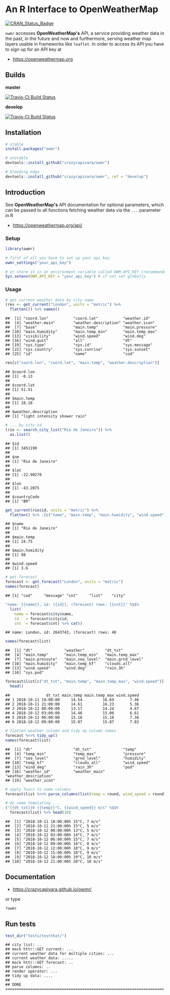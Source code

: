 An R Interface to OpenWeatherMap
================

[![CRAN\_Status\_Badge](https://www.r-pkg.org/badges/version/owmr)](https://cran.r-project.org/package=owmr)

`owmr` accesses **OpenWeatherMap's** API, a service providing weather data in the past, in the future and now and furthermore, serving weather map layers usable in frameworks like `leaflet`. In order to access its API you have to sign up for an API key at

-   <https://openweathermap.org>

Builds
------

**master**

[![Travis-CI Build Status](https://travis-ci.org/crazycapivara/owmr.svg?branch=master)](https://travis-ci.org/crazycapivara/owmr)

**develop**

[![Travis-CI Build Status](https://travis-ci.org/crazycapivara/owmr.svg?branch=develop)](https://travis-ci.org/crazycapivara/owmr)

Installation
------------

``` r
# stable
install.packages("owmr")

# unstable
devtools::install_github("crazycapivara/owmr")

# bleeding edge
devtools::install_github("crazycapivara/owmr", ref = "develop")
```

Introduction
------------

See **OpenWeatherMap's** API documentation for optional parameters, which can be passed to all functions fetching weather data via the `...` parameter in R

-   <https://openweathermap.org/api/>

### Setup

``` r
library(owmr)

# first of all you have to set up your api key
owmr_settings("your_api_key")

# or store it in an environment variable called OWM_API_KEY (recommended)
Sys.setenv(OWM_API_KEY = "your_api_key") # if not set globally
```

### Usage

``` r
# get current weather data by city name
(res <- get_current("London", units = "metric") %>%
  flatten()) %>% names()
```

    ##  [1] "coord.lon"           "coord.lat"           "weather.id"         
    ##  [4] "weather.main"        "weather.description" "weather.icon"       
    ##  [7] "base"                "main.temp"           "main.pressure"      
    ## [10] "main.humidity"       "main.temp_min"       "main.temp_max"      
    ## [13] "visibility"          "wind.speed"          "wind.deg"           
    ## [16] "wind.gust"           "all"                 "dt"                 
    ## [19] "sys.type"            "sys.id"              "sys.message"        
    ## [22] "sys.country"         "sys.sunrise"         "sys.sunset"         
    ## [25] "id"                  "name"                "cod"

``` r
res[c("coord.lon", "coord.lat", "main.temp", "weather.description")]
```

    ## $coord.lon
    ## [1] -0.13
    ## 
    ## $coord.lat
    ## [1] 51.51
    ## 
    ## $main.temp
    ## [1] 18.18
    ## 
    ## $weather.description
    ## [1] "light intensity shower rain"

``` r
# ... by city id
(rio <- search_city_list("Rio de Janeiro")) %>%
  as.list()
```

    ## $id
    ## [1] 3451190
    ## 
    ## $nm
    ## [1] "Rio de Janeiro"
    ## 
    ## $lat
    ## [1] -22.90278
    ## 
    ## $lon
    ## [1] -43.2075
    ## 
    ## $countryCode
    ## [1] "BR"

``` r
get_current(rio$id, units = "metric") %>%
  flatten() %>% .[c("name", "main.temp", "main.humidity", "wind.speed")]
```

    ## $name
    ## [1] "Rio de Janeiro"
    ## 
    ## $main.temp
    ## [1] 24.75
    ## 
    ## $main.humidity
    ## [1] 88
    ## 
    ## $wind.speed
    ## [1] 3.6

``` r
# get forecast
forecast <- get_forecast("London", units = "metric")
names(forecast)
```

    ## [1] "cod"     "message" "cnt"     "list"    "city"

``` r
"name: {{name}}, id: {{id}}, (forecast) rows: {{cnt}}" %$$%
  list(
    name = forecast$city$name,
    id   = forecast$city$id,
    cnt  = forecast$cnt) %>% cat()
```

    ## name: London, id: 2643743, (forecast) rows: 40

``` r
names(forecast$list)
```

    ##  [1] "dt"              "weather"         "dt_txt"         
    ##  [4] "main.temp"       "main.temp_min"   "main.temp_max"  
    ##  [7] "main.pressure"   "main.sea_level"  "main.grnd_level"
    ## [10] "main.humidity"   "main.temp_kf"    "clouds.all"     
    ## [13] "wind.speed"      "wind.deg"        "rain.3h"        
    ## [16] "sys.pod"

``` r
forecast$list[c("dt_txt", "main.temp", "main.temp_max", "wind.speed")] %>%
  head()
```

    ##                dt_txt main.temp main.temp_max wind.speed
    ## 1 2018-10-11 18:00:00     14.54         16.69       7.46
    ## 2 2018-10-11 21:00:00     14.61         16.23       5.36
    ## 3 2018-10-12 00:00:00     13.17         14.24       4.67
    ## 4 2018-10-12 03:00:00     14.46         15.00       6.61
    ## 5 2018-10-12 06:00:00     15.18         15.18       7.36
    ## 6 2018-10-12 09:00:00     15.87         15.87       7.83

``` r
# flatten weather column and tidy up column names
forecast %<>% tidy_up()
names(forecast$list)
```

    ##  [1] "dt"                  "dt_txt"              "temp"               
    ##  [4] "temp_min"            "temp_max"            "pressure"           
    ##  [7] "sea_level"           "grnd_level"          "humidity"           
    ## [10] "temp_kf"             "clouds_all"          "wind_speed"         
    ## [13] "wind_deg"            "rain_3h"             "pod"                
    ## [16] "weather_id"          "weather_main"        "weather_description"
    ## [19] "weather_icon"

``` r
# apply funcs to some columns  
forecast$list %<>% parse_columns(list(temp = round, wind_speed = round))

# do some templating ...
("{{dt_txt}}h {{temp}}°C, {{wind_speed}} m/s" %$$%
  forecast$list) %>% head(10)
```

    ##  [1] "2018-10-11 18:00:00h 15°C, 7 m/s" 
    ##  [2] "2018-10-11 21:00:00h 15°C, 5 m/s" 
    ##  [3] "2018-10-12 00:00:00h 13°C, 5 m/s" 
    ##  [4] "2018-10-12 03:00:00h 14°C, 7 m/s" 
    ##  [5] "2018-10-12 06:00:00h 15°C, 7 m/s" 
    ##  [6] "2018-10-12 09:00:00h 16°C, 8 m/s" 
    ##  [7] "2018-10-12 12:00:00h 18°C, 9 m/s" 
    ##  [8] "2018-10-12 15:00:00h 18°C, 9 m/s" 
    ##  [9] "2018-10-12 18:00:00h 19°C, 10 m/s"
    ## [10] "2018-10-12 21:00:00h 20°C, 10 m/s"

Documentation
-------------

-   <https://crazycapivara.github.io/owmr/>

or type

``` r
?owmr
```

Run tests
---------

``` r
test_dir("tests/testthat/")
```

    ## city list: ..
    ## mock httr::GET current: ...
    ## current weather data for multiple cities: ...
    ## current weather data: .....
    ## mock httr::GET forecast: ..
    ## parse columns: ..
    ## render operator: ...
    ## tidy up data: ....
    ## 
    ## DONE ======================================================================
